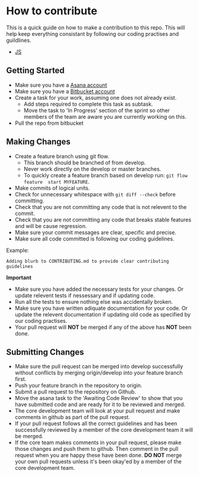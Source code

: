 # How to contribute

This is a quick guide on how to make a contribution to this repo. This will
help keep everything consistant by following our coding practises and guildlines. 
* [JS](./JS.md)

## Getting Started

* Make sure you have a [Asana account](https://asana.com/)
* Make sure you have a [Bitbucket account](https://bitbucket.org)
* Create a task for your work, assuming one does not already exist.
  * Add steps required to complete this task as subtask.
  * Move the task to 'In Progress' section of the sprint so other members 
    of the team are aware you are currently working on this.
* Pull the repo from bitbucket

## Making Changes

* Create a feature branch using git flow.
  * This branch should be branched of from develop.
  * Never work directly on the develop or master branches.
  * To quickly create a feature branch based on develop run: `git flow feature 
    start MYFEATURE`.
* Make commits of logical units.
* Check for unnecessary whitespace with `git diff --check` before committing.
* Check that you are not committing any code that is not relevent to the commit.
* Check that you are not committing any code that breaks stable features and
  will be cause regression.
* Make sure your commit messages are clear, specific and precise.
* Make sure all code committed is following our coding guidelines.

Example:

````
Adding blurb to CONTRIBUTING.md to provide clear contributing guidelines
````
__Important__

* Make sure you have added the necessary tests for your changes. Or update 
  relevent tests if nessessary and if updating code.
* Run all the tests to ensure nothing else was accidentally broken.
* Make sure you have written adiquate documentation for your code. Or 
  update the relevent documentation if updating old code as specified by
  our coding practises.
* Your pull request will __NOT__ be merged if any of the above has __NOT__ been
  done.

## Submitting Changes

* Make sure the pull request can be merged into develop successfully without conflicts
  by merging origin/develop into your feature branch first.
* Push your feature branch in the repository to origin.
* Submit a pull request to the repository on Github.
* Move the asana task to the 'Awaiting Code Review' to show that you have submitted 
  code and are ready for it to be reviewed and merged.
* The core development team will look at your pull request and make comments in github
  as part of the pull request.
* If your pull request follows all the correct guidelines and has been successfully
  reviewed by a member of the core development team it will be merged.
* If the core team makes comments in your pull request, please make those changes and
  push them to github. Then comment in the pull request when you are happy these have been
  done. __DO NOT__ merge your own pull requests unless it's been okay'ed by a member of the
  core development team.
